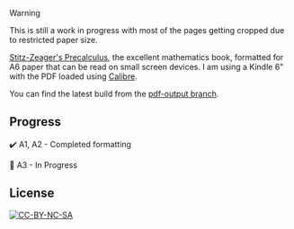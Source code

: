 > [!WARNING]
> This is still a work in progress with most of the pages getting
cropped due to restricted paper size.

[Stitz-Zeager's Precalculus](https://stitz-zeager.com/), the excellent
mathematics book, formatted for A6 paper that can be read on small screen
devices. I am using a Kindle 6" with the PDF loaded using
[Calibre](https://calibre-ebook.com/donate).

You can find the latest build from the [pdf-output
branch](https://github.com/arunkd13/precalculus/tree/pdf-output).

## Progress

✔️ A1, A2 - Completed formatting

🚧 A3 - In Progress

## License

[![CC-BY-NC-SA](http://i.creativecommons.org/l/by-nc-sa/3.0/88x31.png)](http://creativecommons.org/licenses/by-nc-sa/3.0/deed.en_US)